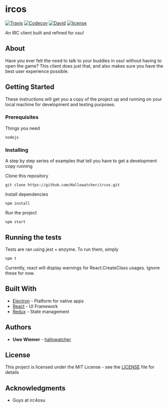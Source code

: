 # ircos
[![Travis](https://img.shields.io/travis/Hallowatcher/ircos.svg)](https://travis-ci.org/Hallowatcher/ircos)
[![Codecov](https://img.shields.io/codecov/c/github/Hallowatcher/ircos.svg)](https://codecov.io/gh/Hallowatcher/ircos)
[![David](https://img.shields.io/david/Hallowatcher/ircos.svg)]()
[![license](https://img.shields.io/github/license/Hallowatcher/ircos.svg)](LICENSE)

An IRC client built and refined for osu!

## About

Have you ever felt the need to talk to your buddies in osu! without having to open the game? This client does just that, and also makes sure you have the best user experience possible.

## Getting Started

These instructions will get you a copy of the project up and running on your local machine for development and testing purposes.

### Prerequisites

Things you need

```
nodejs
```

### Installing

A step by step series of examples that tell you have to get a development copy running

Clone this repository

```
git clone https://github.com/Hallowatcher/ircos.git
```

Install dependencies

```
npm install
```

Run the project

```
npm start
```

## Running the tests

Tests are ran using jest + enzyme. To run them, simply

```
npm t
```

Currently, react will display warnings for React.CreateClass usages.
Ignore these for now.


## Built With

* [Electron](https://electron.atom.io/) - Platform for native apps
* [React](https://facebook.github.io/react/) - UI Framework
* [Redux](http://redux.js.org/) - State management


## Authors

* **Uwe Wiemer** - [hallowatcher](https://github.com/hallowatcher)

## License

This project is licensed under the MIT License - see the [LICENSE](LICENSE) file for details

## Acknowledgments

* Guys at irc4osu
